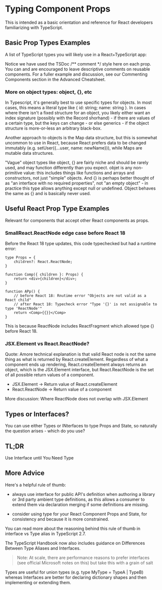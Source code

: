 # Typing Component Props

This is intended as a basic orientation and reference for React developers familiarizing with TypeScript.

## Basic Prop Types Examples

A list of TypeScript types you will likely use in a React+TypeScript app:

Notice we have used the TSDoc /** comment */ style here on each prop. You can and are encouraged to leave descriptive comments on reusable components. For a fuller example and discussion, see our Commenting Components section in the Advanced Cheatsheet.

### More on object types: object, {}, etc

In Typescript, it's generally best to use specific types for objects. In most cases, this means a literal type like { id: string; name: string }. In cases where there isn't a fixed structure for an object, you likely either want an index signature (possibly with the Record shorhand) - if there are values of a certain type, but the keys can change - or else generics - if the object structure is more-or-less an arbitrary black-box.

Another approach to objects is the Map data structure, but this is somewhat uncommon to use in React, because React prefers data to be changed immutably (e.g. setUser({...user, name: newName})), while Maps are mutable data structures.

"Vague" object types like object, {} are fairly niche and should be rarely used, and may function differently than you expect. objet is any non-primitive value: this includes things like functions and arrays and constructors,
not just "simple" objects. And {} is perhaps better thought of as "an interface with no required properties", not "an empty object" - in practice this type allows anything except null or undefined. Object behaves the same as {} and is basically never used.

## Useful React Prop Type Examples

Relevant for components that accept other React components as props.

### SmallReact.ReactNode edge case before React 18

Before the React 18 type updates, this code typechecked but had a runtime error:

```
type Props = {
    children?: React.ReactNode;
}

function Comp({ children }: Props) {
    return <div>{children}</div>;
}

function APp() {
    // before React 18: Rnutime error "Objects are not valid as a React child"
    // after React 18: Typecheck error "Type '{}' is not assignable to type 'ReactNode'"
    return <Comp>{{}}</Comp>
}
```

This is because ReactNode includes ReactFragment which allowed type {} before React 18.

### JSX.Element vs React.ReactNode?

Quote: Amore technical explanation is that valid React node is not the same thing as what is returned by React.createElement. Regardless of what a component ends up rendering, React.createElement always returns an object, which is the JSX.Element interface, but React.ReactNode is the set of all possible return values of a component.

- JSX.Element -> Return value of React.createElement
- React.ReactNode -> Return value of a component

More discussion: Where ReactNode does not overlap with JSX.Element

## Types or Interfaces?

You can use either Types or INterfaces to type Props and State, so naturally the question arises - which do you use?

## TL;DR

Use Interface until You Need Type

## More Advice

Here's a helpful rule of thumb:

- always use interface for public API's definition when authoring a library or 3rd party ambient type definitions, as this allows a consumer to extend them via declaration merging if some definitions are missing.

- consider using type for your React Component Props and State, for consistency and because it is more constrained.

You can read more about the reasoning behind this rule of thumb in interface vs Type alias in TypeScript 2.7.

The TypeScript Handbook now also includes guidance on Differences Between Type Aliases and Interfaces.

> Note: At scale, there are performance reasons to prefer interfaces (see official Microsoft notes on this) but take this with a grain of salt

Types are useful for union types (e.g. type MyType = TypeA | TypeB) whereas Interfaces are better for declaring dictionary shapes and then implementing or extending them.
